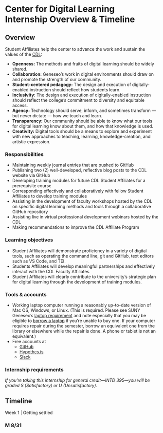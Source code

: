 # Center for Digital Learning Internship Overview & Timeline

## Overview

Student Affiliates help the center to advance the work and sustain the values of the 
[CDL](https://www.geneseo.edu/cdl):

- **Openness:** The methods and fruits of digital learning should be widely shared.
- **Collaboration:** Geneseo’s work in digital environments should draw on and promote the strength of our community.
- **Student-centered pedagogy:** The design and execution of digitally-enabled instruction should reflect how students learn.
- **Inclusivity:** The design and execution of digitally-enabled instruction should reflect the college’s commitment to diversity and equitable access.
- **Agency:** Technology should serve, inform, and sometimes transform — but never dictate — how we teach and learn.
- **Transparency:** Our community should be able to know what our tools for digital learning know about them, and how that knowledge is used.
- **Creativity:** Digital tools should be a means to explore and experiment with new approaches to teaching, learning, knowledge-creation, and artistic expression.

### Responsibilities

- Maintaining weekly journal entries that are pushed to GitHub
- Publishing two (2) well-developed, reflective blog posts to the CDL website via GitHub
- Developing training modules for future CDL Student Affiliates for a prerequisite course
- Corresponding effectively and collaboratively with fellow Student Affiliates to develop training modules
- Assisting in the development of faculty workshops hosted by the CDL on specific digital learning methods and tools through a collaborative GitHub repository
- Assisting live in virtual professional development webinars hosted by the CDL
- Making recommendations to improve the CDL Affiliate Program

### Learning objectives

- Student Affiliates will demonstrate proficiency in a variety of digital tools, such as operating the command line, git and GitHub, text editors such as VS Code, and TEI.
- Students Affiliates will develop meaningful partnerships and effectively interact with the CDL Faculty Affiliates.
- Student Affiliates will clearly contribute to the university’s strategic plan for digital learning through the development of training modules.

### Tools & accounts

- Working laptop computer running a reasonably up-to-date version of Mac OS, Windows, or Linux. (This is required. Please see SUNY Geneseo’s [laptop requirement](https://www.geneseo.edu/cit/computer_requirements) and note especially that you may be eligible to [borrow a laptop](https://docs.google.com/a/geneseo.edu/forms/d/e/1FAIpQLSeX2KIwkvUMvyx9Jg3Beu9z5pw5q4xMFmhojYbNaAJnUPY4tA/viewform?c=0&w=1) if you’re unable to buy one. If your computer requires repair during the semester, borrow an equivalent one from the library or elsewhere while the repair is done. A phone or tablet is not an equivalent.)
- Free accounts at
	- [GitHub](https://github.com)
    - [Hypothes.is](https://web.hypothes.is/)
    - [Slack](https://slack.com)
    
### Internship requirements

*If you're taking this internship for general credit—INTD 395—you will be graded S (Satisfactory) or U (Unsatisfactory).*

## Timeline

Week 1 | Getting settled

### M 8/31